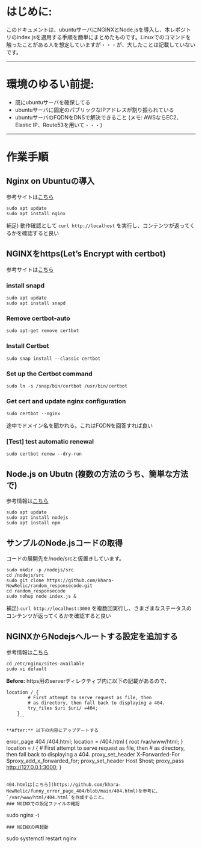 # はじめに:
このドキュメントは、ubuntuサーバにNGINXとNode.jsを導入し、本レポジトリのindex.jsを適用する手順を簡単にまとめたものです。Linuxでのコマンドを触ったことがある人を想定していますが・・・が、大したことは記載していないです。

---
# 環境のゆるい前提:
 - 既にubuntuサーバを確保してる
 - ubuntuサーバに固定のパブリックなIPアドレスが割り振られている
 - ubuntuサーバのFQDNをDNSで解決できること
(メモ: AWSならEC2、Elastic IP、Route53を用いて・・・)

---
# 作業手順
## Nginx on Ubuntuの導入
参考サイトは[こちら](https://ubuntu.com/tutorials/install-and-configure-nginx#2-installing-nginx)
```
sudo apt update
sudo apt install nginx
```

補足) 動作確認として
`curl http://localhost`
を実行し、コンテンツが返ってくるかを確認すると良い

## NGINXをhttps(Let’s Encrypt with certbot)
参考サイトは[こちら](https://certbot.eff.org/)
### install snapd
```
sudo apt update
sudo apt install snapd
```
### Remove certbot-auto
```
sudo apt-get remove certbot
```
### Install Certbot
```
sudo snap install --classic certbot
```
### Set up the Certbot command
```
sudo ln -s /snap/bin/certbot /usr/bin/certbot
```
### Get cert and update nginx configuration
```
sudo certbot --nginx
```

途中でドメイン名を聞かれる。これはFQDNを回答すれば良い
### [Test] test automatic renewal
```
sudo certbot renew --dry-run
```

## Node.js on Ubutn (複数の方法のうち、簡単な方法で)
参考情報は[こちら](https://www.digitalocean.com/community/tutorials/how-to-install-node-js-on-ubuntu-20-04)

```
sudo apt update
sudo apt install nodejs
sudo apt install npm
```

## サンプルのNode.jsコードの取得
コードの展開先を/node/srcと仮置きしています。

```
sudo mkdir -p /nodejs/src
cd /nodejs/src
sudo git clone https://github.com/khara-NewRelic/random_responsecode.git
cd random_responsecode
sudo nohup node index.js &
```

補足) `curl http://localhost:3000`
を複数回実行し、さまざまなステータスのコンテンツが返ってくるかを確認すると良い

## NGINXからNodejsへルートする設定を追加する
参考情報は[こちら](https://blog.logrocket.com/how-to-run-a-node-js-server-with-nginx/)

```
cd /etc/nginx/sites-available
sudo vi default
```

**Before:** https用のserverディレクティブ内に以下の記載があるので、
```
location / {
        # First attempt to serve request as file, then
        # as directory, then fall back to displaying a 404.
        try_files $uri $uri/ =404;
    }
    ```

**After:** 以下の内容にアップデートする
```
error_page 404 /404.html;
        location = /404.html {
                root /var/www/html;
        }
	location = / {
		# First attempt to serve request as file, then
		# as directory, then fall back to displaying a 404.
		proxy_set_header X-Forwarded-For $proxy_add_x_forwarded_for;
                proxy_set_header Host $host;
                proxy_pass http://127.0.0.1:3000;
	}
```

404.htmlは[こちら](https://github.com/khara-NewRelic/funny_error_page_404/blob/main/404.html)を参考に、`/var/www/html/404.html`を作成すること。
### NGINXでの設定ファイルの確認
```
sudo nginx -t
```
### NGINXの再起動
```
sudo systemctl restart nginx
```